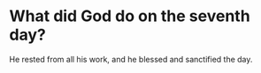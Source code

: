 # What did God do on the seventh day?

He rested from all his work, and he blessed and sanctified the day.
